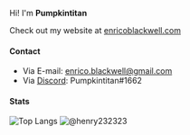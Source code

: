 
Hi! I'm **Pumpkintitan**

Check out my website at [enricoblackwell.com](https://enricoblackwell.com/)

#### Contact
- Via E-mail: [enrico.blackwell@gmail.com](mailto:enrico.blackwell@gmail.com)
- Via [Discord](https://discord.com): Pumpkintitan#1662

#### Stats

![Top Langs](https://github-readme-stats.vercel.app/api/top-langs/?username=Pumpkintitan&theme=vue)
![@henry232323](https://github-readme-stats.vercel.app/api?username=Pumpkintitan&count_private=true&show_icons=true&theme=vue&include_all_commits=true)

